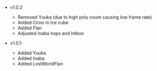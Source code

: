 - v1.0.2
	- Removed Yuuka (due to high poly count causing low frame rate)
	- Added Cirno in Ice cube
	- Added Flan
	- Adjusted Inaba hops and hitbox

- v1.0.1:
	- Added Yuuka
	- Added Inaba
	- Added LostWorldFlan